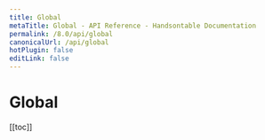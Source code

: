 ```yaml
---
title: Global
metaTitle: Global - API Reference - Handsontable Documentation
permalink: /8.0/api/global
canonicalUrl: /api/global
hotPlugin: false
editLink: false
---
```


# Global

[[toc]]

